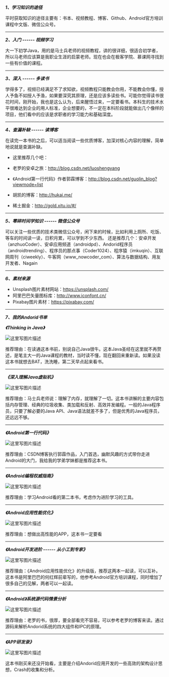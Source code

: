 

***1、学习知识的途径***

平时获取知识的途径主要有：书本、视频教程、博客、Github、Android官方培训课程中文版、微信公众号。

----------


***2、入门 ------ 视频学习***

大一下初学Java，用的是马士兵老师的视频教程，讲的很详细，很适合初学者，所以马老师应该算是我职业生涯的启蒙老师。现在也会在极客学院、慕课网寻找到一些有价值的课程。



----------


***3、深入 ------ 多读书***

学得多了，视频已经满足不了求知欲，视频教程只能教会你用，不能教会你懂，授人予鱼不如授人予渔，如果要深究其原理，还是应该多读些书。可能你觉得读书很花时间，刚开始，我也是这么认为，后来醒悟过来，一定要看书。本科生的技术水平很难达到企业的用人标准，企业想要的，不一定在本科阶段就能做出几个像样的项目，他们看中的应该是求职者的学习能力和基础深度。


----------


***4、查漏补缺 ------ 读博客***

在读完一本书的之后，可以适当阅读一些优质博客，加深对核心内容的理解，简单地说就是查漏补缺。 

 - 这里推荐几个吧：

  - 老罗的安卓之旅：http://blog.csdn.net/luoshengyang
  - 《Android第一行代码》作者郭霖博客：http://blog.csdn.net/guolin_blog?viewmode=list
  - 胡凯的博客：http://hukai.me/
  - 稀土掘金：http://gold.xitu.io/#/


----------


***5、零碎时间学知识 ------ 微信公众号***

可以关注一些优质的技术类微信公众号，闲下来的时候，比如利用上厕所、吃饭、等车的时间读一读，日积月累，可以学到不少东西。
还是推荐几个：安卓开发（anzhuoCoder）、安卓应用频道（androidpd）、Andorid程序员（androidtrending）、程序员的那点事（Coder1024）、程序猿（imkuqin）、互联网周刊（ciweekly）、牛客网（www_nowcoder_com）、算法与数据结构、用友开发者、Nagain


----------


***6、素材来源***

 - Unsplash图片素材网站：https://unsplash.com/
 - 阿里巴巴矢量图标库：http://www.iconfont.cn/
 - Pixabay图片素材：https://pixabay.com/


----------


***7、我的Andorid书单***


***《Thinking in Java》***

![这里写图片描述](http://img.blog.csdn.net/20160413202309775)

推荐理由：在读通这本书前，别说自己Java很牛。这本Java圣经在这里就不再赘述，是笔主大一的Java课程的教材，当时读不懂，现在翻回来重新读。如果没读这本书就想去BAT，洗洗睡，第二天早点起来看书。


----------


***《深入理解Java虚拟机》***

![这里写图片描述](http://img.blog.csdn.net/20160413201539962)

推荐理由：马士兵老师说：理解了内存，就理解了一切。这本书讲解的主要内容包括内存管理、经典的垃圾收集、类加载和反射、高效并发编程。一般的Java程序员，只要了解必要的Java API、Java语法就差不多了，但是优秀的Java程序员，还远远不够。

----------


***《Android第一行代码》***

![这里写图片描述](http://img.blog.csdn.net/20160413203519983)

推荐理由：CSDN博客执行郭霖作品，入门首选，幽默风趣的方式带你走进Android的大门，我给我的学弟学妹都是推荐这本书。 


----------


***《Android编程权威指南》***

![这里写图片描述](http://img.blog.csdn.net/20160413203622193)

推荐理由：学习Android看的第二本书，考虑作为进阶学习的工具。

----------

***《Android应用性能优化》***

![这里写图片描述](http://img.blog.csdn.net/20160413203816382)

推荐理由：想做出高性能的APP，这本书一定要看


----------


***《Android开发进阶 ------ 从小工到专家》***

![这里写图片描述](http://img.blog.csdn.net/20160413204100798)

推荐理由：《Android应用性能优化》的升级版，推荐这两本一起读，可以互补。这本书是阿里巴巴的何红辉前辈写的，他参考Android官方培训课程，同时增加了很多自己的见解，两者可以一起读。


----------

***《Android》系统源代码情景分析***

![这里写图片描述](http://img.blog.csdn.net/20160413210255119)

推荐理由：老罗的书，很厚，要全部看完不容易，可以参考老罗的博客来读。通过源码来解析Andorid系统的四大组件和IPC的原理。 



----------


***《APP研发录》***

![这里写图片描述](http://img.blog.csdn.net/20160413204434626)

这本书刚买来还没开始看，主要是介绍Andorid应用开发的一些高效的架构设计思想，Crash的收集和分析。
